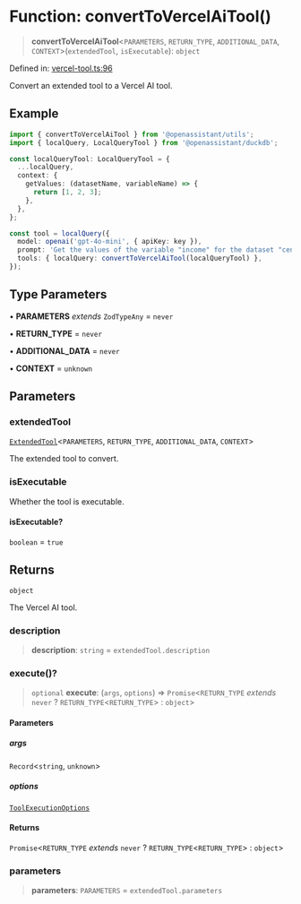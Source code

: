 # Function: convertToVercelAiTool()

> **convertToVercelAiTool**\<`PARAMETERS`, `RETURN_TYPE`, `ADDITIONAL_DATA`, `CONTEXT`\>(`extendedTool`, `isExecutable`): `object`

Defined in: [vercel-tool.ts:96](https://github.com/GeoDaCenter/openassistant/blob/0a6a7e7306d75a25dc968b3117f04cb7bd613bec/packages/utils/src/vercel-tool.ts#L96)

Convert an extended tool to a Vercel AI tool.

## Example
```ts
import { convertToVercelAiTool } from '@openassistant/utils';
import { localQuery, LocalQueryTool } from '@openassistant/duckdb';

const localQueryTool: LocalQueryTool = {
  ...localQuery,
  context: {
    getValues: (datasetName, variableName) => {
      return [1, 2, 3];
    },
  },
};

const tool = localQuery({
  model: openai('gpt-4o-mini', { apiKey: key }),
  prompt: 'Get the values of the variable "income" for the dataset "census"',
  tools: { localQuery: convertToVercelAiTool(localQueryTool) },
});
```

## Type Parameters

• **PARAMETERS** *extends* `ZodTypeAny` = `never`

• **RETURN_TYPE** = `never`

• **ADDITIONAL_DATA** = `never`

• **CONTEXT** = `unknown`

## Parameters

### extendedTool

[`ExtendedTool`](../type-aliases/ExtendedTool.md)\<`PARAMETERS`, `RETURN_TYPE`, `ADDITIONAL_DATA`, `CONTEXT`\>

The extended tool to convert.

### isExecutable

Whether the tool is executable.

#### isExecutable?

`boolean` = `true`

## Returns

`object`

The Vercel AI tool.

### description

> **description**: `string` = `extendedTool.description`

### execute()?

> `optional` **execute**: (`args`, `options`) => `Promise`\<`RETURN_TYPE` *extends* `never` ? `RETURN_TYPE`\<`RETURN_TYPE`\> : `object`\>

#### Parameters

##### args

`Record`\<`string`, `unknown`\>

##### options

[`ToolExecutionOptions`](../type-aliases/ToolExecutionOptions.md)

#### Returns

`Promise`\<`RETURN_TYPE` *extends* `never` ? `RETURN_TYPE`\<`RETURN_TYPE`\> : `object`\>

### parameters

> **parameters**: `PARAMETERS` = `extendedTool.parameters`
